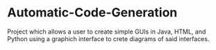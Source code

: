 # Automatic-Code-Generation
Project which allows a user to create simple GUIs in Java, HTML, and Python using a graphich interface to crete diagrams of said interfaces.
